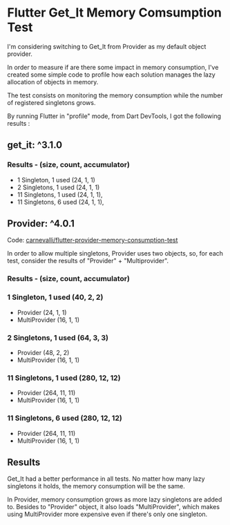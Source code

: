# Flutter Get_It Memory Comsumption Test

I'm considering switching to Get_It from Provider as my default object provider.

In order to measure if are there some impact in memory consumption, I've created some simple code to profile how each solution manages the lazy allocation of objects in memory.

The test consists on monitoring the memory consumption while the number of registered singletons grows.

By running Flutter in "profile" mode, from Dart DevTools, I got the following results :

## get_it: ^3.1.0

### Results - (size, count, accumulator)
- 1 Singleton, 1 used (24, 1, 1)
- 2 Singletons, 1 used (24, 1, 1)
- 11 Singletons, 1 used (24, 1, 1),
- 11 Singletons, 6 used (24, 1, 1),

## Provider: ^4.0.1

Code: [carnevalli/flutter-provider-memory-consumption-test](https://github.com/carnevalli/flutter-provider-memory-consumption-test)

In order to allow multiple singletons, Provider uses two objects, so, for each test, consider the results of "Provider" + "Multiprovider".

### Results - (size, count, accumulator)

### 1 Singleton, 1 used  (40, 2, 2)
- 	Provider (24, 1, 1)
- 	MultiProvider (16, 1, 1)

### 2 Singletons, 1 used (64, 3, 3)
- 	Provider (48, 2, 2)
- 	MultiProvider (16, 1, 1)

### 11 Singletons, 1 used (280, 12, 12)
- 	Provider (264, 11, 11)
- 	MultiProvider (16, 1, 1)

### 11 Singletons, 6 used (280, 12, 12)
- 	Provider (264, 11, 11)
- 	MultiProvider (16, 1, 1)

## Results

Get_It had a better performance in all tests. No matter how many lazy singletons it holds, the memory consumption will be the same.

In Provider, memory consumption grows as more lazy singletons are added to. Besides to "Provider" object, it also loads "MultiProvider", which makes using MultiProvider more expensive even if there's only one singleton.